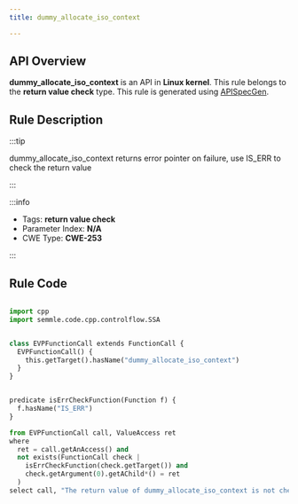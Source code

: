 ```yaml
---
title: dummy_allocate_iso_context

---
```



## API Overview
**dummy_allocate_iso_context** is an API in **Linux kernel**. This rule belongs to the **return value check** type. This rule is generated using [APISpecGen](../../tools/APISpecGen).
## Rule Description

:::tip

dummy_allocate_iso_context returns error pointer on failure, use IS_ERR to check the return value

:::

:::info

- Tags: **return value check**
- Parameter Index: **N/A**
- CWE Type: **CWE-253**

:::

## Rule Code
```python

import cpp
import semmle.code.cpp.controlflow.SSA


class EVPFunctionCall extends FunctionCall {
  EVPFunctionCall() {
    this.getTarget().hasName("dummy_allocate_iso_context")
  }
}


predicate isErrCheckFunction(Function f) {
  f.hasName("IS_ERR") 
}

from EVPFunctionCall call, ValueAccess ret
where
  ret = call.getAnAccess() and
  not exists(FunctionCall check |
    isErrCheckFunction(check.getTarget()) and
    check.getArgument(0).getAChild*() = ret
  )
select call, "The return value of dummy_allocate_iso_context is not checked with IS_ERR."
    
```